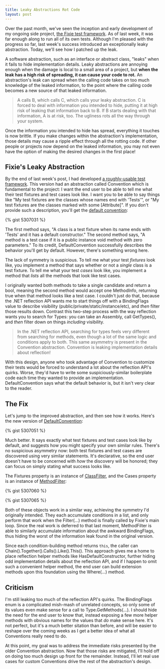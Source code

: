 ```yaml
---
title: Leaky Abstractions Rot Code
layout: post
---
```


Over the past month, we've seen the inception and early development of my ongoing side project, [the Fixie test framework](https://github.com/plioi/fixie).  As of last week, it was far enough along to run all of its own tests. Although I'm pleased with the progress so far, last week's success introduced an exceptionally leaky abstraction.  Today, we'll see how I patched up the leak.

A software abstraction, such as an interface or abstract class, "leaks" when it fails to hide implementation details. Leaky abstractions are annoying enough when the damage is local to a small area of a project, but **when the leak has a high risk of spreading, it can cause your code to rot.**  An abstraction's leak can spread when the calling code takes on too much knowledge of the leaked information, to the point where the calling code becomes a new source of that leaked information.

<blockquote>A calls B, which calls C, which calls your leaky abstraction.  C is forced to deal with information you intended to hide, putting it at high risk of leaking that information back to B.  If B starts dealing with that information, A is at risk, too. The ugliness rots all the way through your system.</blockquote>

Once the information you intended to hide has spread, everything it touches is now brittle.  If you make changes within the abstraction's implementation, those details may cause a ripple effect through all the rotting code.  If other people or projects now depend on the leaked information, you may not even have the option of making the desired changes in the first place!

## Fixie's Leaky Abstraction

By the end of last week's post, I had developed [a roughly-usable test framework](http://www.headspring.com/patrick/bootstrapping/). This version had an abstraction called Convention which is fundamental to the project: I want the end user to be able to tell me what their test fixtures and test cases look like.  I want you to be able to say things like "My test fixtures are the classes whose names end with 'Tests'", or "My test fixtures are the classes marked with some \[Attribute\]".  If you don't provide such a description, you'll get the [default convention](https://github.com/plioi/fixie/blob/6a01e382f30c3c598cf7d3d3a3bde450ad684297/src/Fixie/DefaultConvention.cs):

{% gist 5307031 %}

The first method says, "A class is a test fixture when its name ends with 'Tests' and it has a default constructor."  The second method says, "A method is a test case if it is a public instance void method with zero parameters." To its credit, DefaultConvention successfully describes the behavior you'll get by default.  However, there's something wrong here.

The lack of symmetry is suspicious.  To tell me what your test *fixtures* look like, you implement a method that says whether or not a *single* class is a test fixture.  To tell me what your test *cases* look like, you implement a method that *lists* all the methods that look like test cases.

I originally wanted both methods to take a single candidate and return a bool, meaning the second method would accept one MethodInfo, returning true when that method looks like a test case.  I couldn't just do that, because the .NET reflection API wants me to start things off with a BindingFlags value to describe visibility (public/private/static/instance/etc), and *then* filter those results down.  Contrast this two-step process with the way reflection wants you to search for Types: you can take an Assembly, call GetTypes(), and *then* filter down on things *including* visibility.

<blockquote>In the .NET reflection API, searching for types feels very different from searching for methods, even though a lot of the same logic and conditions apply to both.  This same asymmetry is present in the Convention abstraction.  Convention is leaking implementation details about reflection!</blockquote>

With this design, anyone who took advantage of Convention to customize their tests would be forced to understand a lot about the reflection API's quirks.  Worse, they'd have to write some suspiciously-similar boilerplate code each time they wanted to provide an implementation.  DefaultConvention says what the default behavior is, but it isn't very clear to the reader.

## The Fix

Let's jump to the improved abstraction, and then see how it works.  Here's the new version of [DefaultConvention](https://github.com/plioi/fixie/blob/cb649450e5d42a6eb83faeb58dafc3b9511d92d1/src/Fixie/DefaultConvention.cs):

{% gist 5307051 %}

Much better. It says exactly what test fixtures and test cases look like by default, and suggests how you might specify your own similar rules. There's no suspicious asymmetry now: both test fixtures and test cases are discovered using very similar statements.  It's declarative, so the end user doesn't have to be concerned with *how* the discovery will be honored; they can focus on simply stating what success looks like.

The Fixtures property is an instance of [ClassFilter](https://github.com/plioi/fixie/blob/cb649450e5d42a6eb83faeb58dafc3b9511d92d1/src/Fixie/ClassFilter.cs), and the Cases property is an instance of [MethodFilter](https://github.com/plioi/fixie/blob/cb649450e5d42a6eb83faeb58dafc3b9511d92d1/src/Fixie/MethodFilter.cs):

{% gist 5307060 %}

{% gist 5307065 %}

Both of these objects work in a similar way, achieving the symmetry I'd originally intended.  They each accumulate conditions in a list, and only perform that work when the Filter(...) method is finally called by Fixie's main loop.  Since the real work is deferred to that last moment, MethodFilter is able to similarly accumulate information about the awkward BindingFlags, thus hiding the worst of the information leak found in the original version.

Since each condition-building method returns <code>this</code>, the caller can Chain().Together().Calls().Like().This().  This approach gives me a home to place reflection helper methods like HasDefaultConstructor, further hiding odd implementation details about the reflection API, and if I happen to omit such a convenient helper method, the end user can build extension methods upon this foundation using the Where(...) method.

## Criticism

I'm still leaking too much of the reflection API's quirks.  The BindingFlags enum is a complicated mish-mash of unrelated concepts, so only some of its values even make sense for a call to Type.GetMethods(...).  I should hide the need for the end user to know that, instead exposing a few more helper methods with obvious names for the values that *do* make sense here.  It's not perfect, but it's a much better sitation than before, and will be easier to reshape over the coming weeks as I get a better idea of what all Conventions really need to do.

At this point, my goal was to address the immediate risks presented by the older Convention abstraction.  Now that those risks are mitigated, I'll hold off on doing too much design up front for the remainder.  Instead, I'll let real use cases for custom Conventions drive the rest of the abstraction's design.